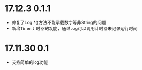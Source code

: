 # 17.12.3 0.1.1

- 修复了Log.*()方法不能承载数字等非String的问题
- 新增Timer计时器的功能，通过Log可以调用计时器来记录运行时间

# 17.11.30 0.1

- 支持简单的log功能